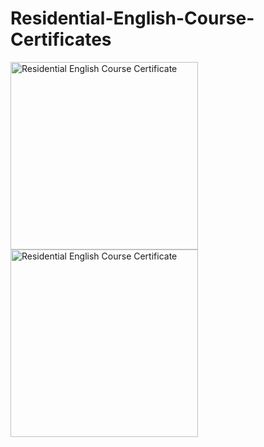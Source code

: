 # Residential-English-Course-Certificates

<img src="https://github.com/user-attachments/assets/8e6871ce-a19d-495f-a547-c03d487b3eed" width="300" alt="Residential English Course Certificate">
<img src="https://github.com/user-attachments/assets/dab0383c-f11b-46ad-b747-03945c2378ff" width="300" alt="Residential English Course Certificate">
